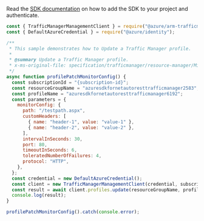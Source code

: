 Read the [SDK documentation](https://github.com/Azure/azure-sdk-for-js/blob/%40azure%2Farm-trafficmanager_6.0.1/sdk/trafficmanager/arm-trafficmanager/README.md) on how to add the SDK to your project and authenticate.

```javascript
const { TrafficManagerManagementClient } = require("@azure/arm-trafficmanager");
const { DefaultAzureCredential } = require("@azure/identity");

/**
 * This sample demonstrates how to Update a Traffic Manager profile.
 *
 * @summary Update a Traffic Manager profile.
 * x-ms-original-file: specification/trafficmanager/resource-manager/Microsoft.Network/stable/2018-08-01/examples/Profile-PATCH-MonitorConfig.json
 */
async function profilePatchMonitorConfig() {
  const subscriptionId = "{subscription-id}";
  const resourceGroupName = "azuresdkfornetautoresttrafficmanager2583";
  const profileName = "azuresdkfornetautoresttrafficmanager6192";
  const parameters = {
    monitorConfig: {
      path: "/testpath.aspx",
      customHeaders: [
        { name: "header-1", value: "value-1" },
        { name: "header-2", value: "value-2" },
      ],
      intervalInSeconds: 30,
      port: 80,
      timeoutInSeconds: 6,
      toleratedNumberOfFailures: 4,
      protocol: "HTTP",
    },
  };
  const credential = new DefaultAzureCredential();
  const client = new TrafficManagerManagementClient(credential, subscriptionId);
  const result = await client.profiles.update(resourceGroupName, profileName, parameters);
  console.log(result);
}

profilePatchMonitorConfig().catch(console.error);
```
